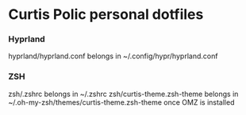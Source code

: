 # Curtis Polic personal dotfiles

### Hyprland
hyprland/hyprland.conf belongs in ~/.config/hypr/hyprland.conf

### ZSH
zsh/.zshrc belongs in ~/.zshrc
zsh/curtis-theme.zsh-theme belongs in ~/.oh-my-zsh/themes/curtis-theme.zsh-theme once OMZ is installed